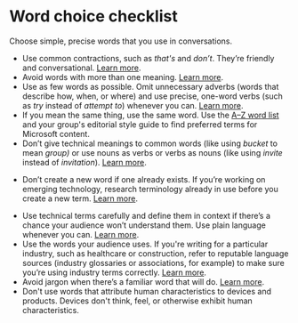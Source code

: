 ﻿# Word choice checklist

Choose simple, precise words that you use in conversations.

  - Use common contractions, such as *that's* and *don’t*. They’re friendly and conversational. [Learn more](/style-guide/word-choice/use-contractions).
  - Avoid words with more than one meaning. [Learn more](/style-guide/word-choice/use-simple-words-concise-sentences).
  - Use as
    few words as possible. Omit unnecessary adverbs (words that describe
    how, when, or where) and use precise, one-word verbs (such as *try* instead of *attempt to*) whenever you can. [Learn more](/style-guide/word-choice/use-simple-words-concise-sentences). 
  - If you mean the same thing, use the same word. Use the [A–Z word list](https://worldready.cloudapp.net/Styleguide/Read?id=2700&topicid=25512) and your group's editorial style guide to find preferred terms for Microsoft content.
  - Don’t give technical meanings to common words (like using *bucket* to mean *group)* or use nouns as verbs or verbs as nouns (like using *invite* instead of *invitation*). [Learn more](/style-guide/word-choice/dont-use-common-words-in-new-ways). 

<!-- end list -->

  - Don’t create
    a new word if one already exists. If you’re working on
    emerging technology, research terminology already in use before you
    create a new term. [Learn more](/style-guide/word-choice/use-technical-terms-carefully).

<!-- end list -->

  - Use technical terms carefully and define
    them in context if there’s a chance your audience won’t understand
    them. Use plain language whenever you can. [Learn more](/style-guide/word-choice/use-technical-terms-carefully).
  - Use the
    words your audience uses. If you're writing for a particular
    industry, such as healthcare or construction, refer to reputable
    language sources (industry glossaries or associations, for example)
    to make sure you’re using industry terms correctly. [Learn more](/style-guide/word-choice/use-technical-terms-carefully). 
  - Avoid jargon when there’s a familiar word that will do. [Learn more](/style-guide/word-choice/avoid-jargon).
  - Don't
    use words that attribute human characteristics to devices and products.
    Devices don't think, feel, or otherwise exhibit human characteristics.

